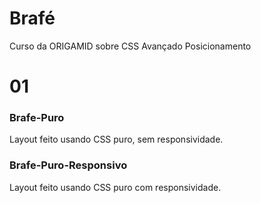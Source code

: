 <h1>Brafé</h1>
<p>Curso da ORIGAMID sobre CSS Avançado Posicionamento</p>

<h1>01</h1>
<h3>Brafe-Puro</h3>
<p>Layout feito usando CSS puro, sem responsividade.</p>

<h3>Brafe-Puro-Responsivo</h3>
<p>Layout feito usando CSS puro com responsividade.</p>
